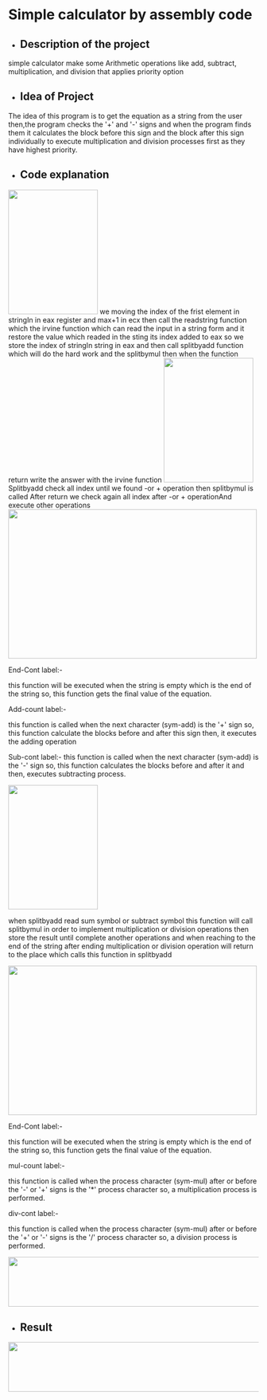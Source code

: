 # Simple calculator by assembly code



-  ## Description of the project

simple calculator make some Arithmetic operations like add, subtract, multiplication, and division that applies priority option


-  ## Idea of Project

The idea of this program is to get the equation as a string from the user  then,the program checks the '+' and '-' signs and when the program finds them it calculates the block before this sign and 
the block after this sign individually to execute multiplication and division processes first as
 they have highest priority. 


-  ## Code explanation

<img src="https://user-images.githubusercontent.com/40215551/104139274-07cc1a00-53b3-11eb-863f-9e68e5707866.png" width="180" height="250">
we moving the index of the frist element in stringIn in eax register and max+1 in ecx then call the readstring function which the irvine function 
which can read the input in a string form and it restore the value which readed in the sting its index added to eax so we store the index of stringIn string in eax  and then call splitbyadd function which will do the hard work and the splitbymul then when the function return write the answer with the irvine function 



<img src="https://user-images.githubusercontent.com/76923461/104135963-cf6d1180-539b-11eb-9e80-323ce1a55dac.PNG" width="180" height="250">
Splitbyadd check all index until we found -or + operation  then splitbymul is called After return we check again all index after -or + operationAnd execute other operations

<img src="https://user-images.githubusercontent.com/77008342/104136726-98e5c580-53a0-11eb-9ec2-f965bc46e02d.png" width="500" height="300">


End-Cont label:-

this function will be executed when the string is empty which is the end of the string so, 
this function gets the final value of the equation.

Add-count label:-

this function is called when the next character (sym-add) is the '+' sign so, 
this function calculate the blocks before and after this sign then,
it executes the adding operation

Sub-cont label:-
this function is called when the next character (sym-add) is the '-' sign so, 
this function calculates the blocks before and after it and then, executes subtracting process. 

<img src="https://user-images.githubusercontent.com/76923461/104137190-b6685e80-53a3-11eb-9f07-5c997af2809d.PNG" width="180" height="250">

when splitbyadd read sum symbol or subtract symbol this function will call splitbymul in order to implement multiplication or division operations then store the result until complete another operations
and when reaching to the end of the string after ending multiplication or division operation will return to the place which calls this function in splitbyadd



<img src="https://user-images.githubusercontent.com/36426512/104137427-3d6a0680-53a5-11eb-96d4-f80c6016c3ab.jpg" width="500" height="300">


End-Cont label:- 

this function will be executed when the string is empty which is the end of the string so,
this function gets the final value of the equation. 

mul-count label:-  

this function is called when the process character (sym-mul)  after or before the '-' or '+' signs is the '*' process character so,
a multiplication process is performed.    

div-cont label:- 

this function is called when the process character (sym-mul) after or before the '+' or '-' signs is the '/' process character so,
a division process is performed.

<img src="https://user-images.githubusercontent.com/40215551/104139891-0c92cd00-53b7-11eb-96fb-e14baabdf119.png" width="600" height="100">

-  ## Result

<img src="https://user-images.githubusercontent.com/36426512/104137677-3fcd6000-53a7-11eb-9406-38d84d78945f.PNG" width="600" height="100">



